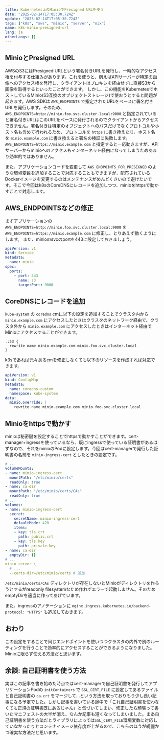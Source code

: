 ```yaml
---
title: Kubernetes上のMinioでPresigned URLを使う
date: "2025-02-14T17:05:30.724Z"
update: "2025-02-14T17:05:30.724Z"
tags: ["k8s", "aws", "minio", "server", "nix"]
name: k8s-minio-presigned-url
lang: ja
otherLangs: []
---
```


## MinioとPresigned URL
AWSのS3にはPresigned URLという署名付きURLを発行し、一時的なアクセス権を付与する仕組みがあります。これを使うと、例えばAPIサーバーが特定の画像へのアクセス権を発行し、クライアントはプロキシを経由せずに直接S3から画像を取得するといったことができます。
しかし、この機能をKubernetesでホストしているMinio(S3互換のオブジェクトストレージ)で使おうとすると問題が起きます。AWS SDKは `AWS_ENDPOINTS` で指定されたURLをベースに署名付きURLを発行します。そのため、 `AWS_ENDPOINTS=http://minio.foo.svc.cluster.local:9000` と指定されていると署名付きURLはこのURLをベースに発行されるのでクライアントからアクセスできません。署名付きは特定のオブジェクトへのパスだけでなくプロトコルやホスト名も含めて行われるため、プロトコルを `https` に書き換えたり、ホスト名を `minio.example.com` に書き換えると署名の検証に失敗します。`AWS_ENDPOINTS=https://minio.example.com` と指定すると一応動きますが、APIサーバーからminioへのアクセスもインターネット経由になってしまうためあまり効率的ではありません。

また、アプリケーションコードを変更して `AWS_ENDPOINTS_FOR_PRESIGNED` のような環境変数を追加することで対応することもできますが、配布されているDockerイメージを変更するのはメンテナンスがめんどくさいので避けたいです。そこで今回はk8sのCoreDNSにレコードを追加しつつ、minioをhttpsで動かすことで対応します。

## AWS_ENDPOINTSなどの修正
まずアプリケーションの `AWS_ENDPOINTS=http://minio.foo.svc.cluster.local:9000` を `AWS_ENDPOINTS=https://minio.example.com` に修正し、とりあえず動くようにします。
また、minioのsvcのportを443に設定しておきましょう。

```yaml
apiVersion: v1
kind: Service
metadata:
  name: minio
spec:
  ports:
    - port: 443
      name: s3
      targetPort: 9000
```

## CoreDNSにレコードを追加
`kube-system` の `coredns` cmに以下の設定を追加することでクラスタ内から `minio.example.com` にアクセスしたときはクラスタのネットワーク経由で、クラスタ外から `minio.example.com` にアクセスしたときはインターネット経由でMinioにアクセスすることができます。

```
.:53 {
  rewrite name minio.example.com minio.foo.svc.cluster.local
}
```

k3sであれば元々あるcmを修正しなくても以下のリソースを作成すれば対応できます。

```yaml
apiVersion: v1
kind: ConfigMap
metadata:
  name: coredns-custom
  namespace: kube-system
data:
  minio.override: |
    rewrite name minio.example.com minio.foo.svc.cluster.local
```

## Minioをhttpsで動かす
minioは秘密鍵を設定することでhttpsで動かすことができます。cert-manager+ingressを使っているなら、既にingressで使っている証明書があるはずなので、それをminioのPodに設定します。今回はcert-managerで発行した証明書の名前を `minio-ingress-cert` としたときの設定です。

```yaml
# ...
volumeMounts:
- name: minio-ingress-cert
  mountPath: "/etc/minio/certs"
  readOnly: true
- name: ca-dir
  mountPath: "/etc/minio/certs/CAs"
  readOnly: true
# ...
volumes:
- name: minio-ingress-cert
  secret:
    secretName: minio-ingress-cert
    defaultMode: 420
    items:
    - key: tls.crt
      path: public.crt
    - key: tls.key
      path: private.key
- name: ca-dir
  emptyDir: {}
# ...
minio server \
  # ...
  --certs-dir=/etc/minio/certs # 追加
```

`/etc/minio/certs/CAs` ディレクトリが存在しないとMinioがディレクトリを作ろうとするがreadonly filesystemなため作れずエラーで起動しません。そのためemptyDirを適当に作ってあげています。

また、ingressのアノテーションに `nginx.ingress.kubernetes.io/backend-protocol: "HTTPS"` も追加しておきます。

## おわり
この設定をすることで同じエンドポイントを使いつつクラスタの内外で別のルーティングを行うことで効率的にアクセスすることができるようになりました。Minioに限らず使える方法だと思います。

## 余談: 自己証明書を使う方法
実はこの記事を書き始めた時点ではcert-managerで自己証明書を発行してアプリケーションPodの `initContainers` で `SSL_CERT_FILE` に設定してあるファイルと自己証明書の `ca.crt` をマージして…という方法を取っておりもう少し長い記事になる予定でした。しかし記事を書いている途中で「これ自己証明書を使わなくても正規の証明書既にあるじゃん」と気づいてしまい、修正したら頑張って書いたマニフェストの大半が消え、なんか記事も短くなってしまいました。まあ自己証明書を使う方法だとライブラリによっては`SSL_CERT_FILE`環境変数に対応していなかったりとコンテナイメージ依存度が上がるので、こちらのほうが綺麗かつ確実な方法だと思います。
